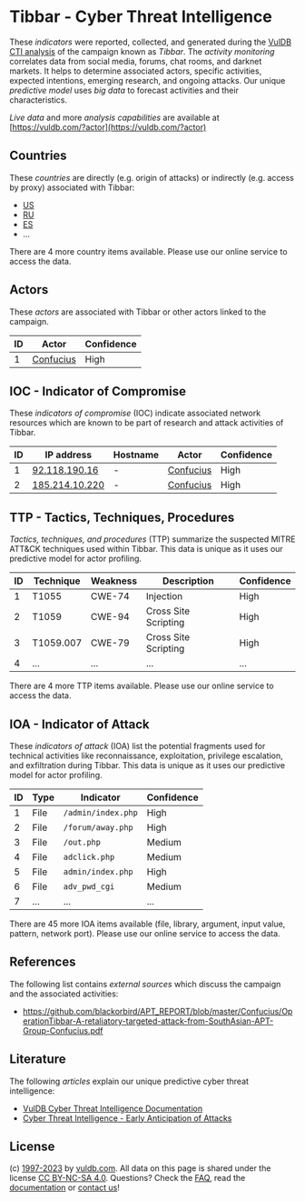 # Tibbar - Cyber Threat Intelligence

These _indicators_ were reported, collected, and generated during the [VulDB CTI analysis](https://vuldb.com/?kb.cti) of the campaign known as _Tibbar_. The _activity monitoring_ correlates data from social media, forums, chat rooms, and darknet markets. It helps to determine associated actors, specific activities, expected intentions, emerging research, and ongoing attacks. Our unique _predictive model_ uses _big data_ to forecast activities and their characteristics.

_Live data_ and more _analysis capabilities_ are available at [https://vuldb.com/?actor](https://vuldb.com/?actor)

## Countries

These _countries_ are directly (e.g. origin of attacks) or indirectly (e.g. access by proxy) associated with Tibbar:

* [US](https://vuldb.com/?country.us)
* [RU](https://vuldb.com/?country.ru)
* [ES](https://vuldb.com/?country.es)
* ...

There are 4 more country items available. Please use our online service to access the data.

## Actors

These _actors_ are associated with Tibbar or other actors linked to the campaign.

ID | Actor | Confidence
-- | ----- | ----------
1 | [Confucius](https://vuldb.com/?actor.confucius) | High

## IOC - Indicator of Compromise

These _indicators of compromise_ (IOC) indicate associated network resources which are known to be part of research and attack activities of Tibbar.

ID | IP address | Hostname | Actor | Confidence
-- | ---------- | -------- | ----- | ----------
1 | [92.118.190.16](https://vuldb.com/?ip.92.118.190.16) | - | [Confucius](https://vuldb.com/?actor.confucius) | High
2 | [185.214.10.220](https://vuldb.com/?ip.185.214.10.220) | - | [Confucius](https://vuldb.com/?actor.confucius) | High

## TTP - Tactics, Techniques, Procedures

_Tactics, techniques, and procedures_ (TTP) summarize the suspected MITRE ATT&CK techniques used within Tibbar. This data is unique as it uses our predictive model for actor profiling.

ID | Technique | Weakness | Description | Confidence
-- | --------- | -------- | ----------- | ----------
1 | T1055 | CWE-74 | Injection | High
2 | T1059 | CWE-94 | Cross Site Scripting | High
3 | T1059.007 | CWE-79 | Cross Site Scripting | High
4 | ... | ... | ... | ...

There are 4 more TTP items available. Please use our online service to access the data.

## IOA - Indicator of Attack

These _indicators of attack_ (IOA) list the potential fragments used for technical activities like reconnaissance, exploitation, privilege escalation, and exfiltration during Tibbar. This data is unique as it uses our predictive model for actor profiling.

ID | Type | Indicator | Confidence
-- | ---- | --------- | ----------
1 | File | `/admin/index.php` | High
2 | File | `/forum/away.php` | High
3 | File | `/out.php` | Medium
4 | File | `adclick.php` | Medium
5 | File | `admin/index.php` | High
6 | File | `adv_pwd_cgi` | Medium
7 | ... | ... | ...

There are 45 more IOA items available (file, library, argument, input value, pattern, network port). Please use our online service to access the data.

## References

The following list contains _external sources_ which discuss the campaign and the associated activities:

* https://github.com/blackorbird/APT_REPORT/blob/master/Confucius/OperationTibbar-A-retaliatory-targeted-attack-from-SouthAsian-APT-Group-Confucius.pdf

## Literature

The following _articles_ explain our unique predictive cyber threat intelligence:

* [VulDB Cyber Threat Intelligence Documentation](https://vuldb.com/?kb.cti)
* [Cyber Threat Intelligence - Early Anticipation of Attacks](https://www.scip.ch/en/?labs.20201022)

## License

(c) [1997-2023](https://vuldb.com/?kb.changelog) by [vuldb.com](https://vuldb.com/?kb.about). All data on this page is shared under the license [CC BY-NC-SA 4.0](https://creativecommons.org/licenses/by-nc-sa/4.0/). Questions? Check the [FAQ](https://vuldb.com/?kb.faq), read the [documentation](https://vuldb.com/?kb) or [contact us](https://vuldb.com/?contact)!
